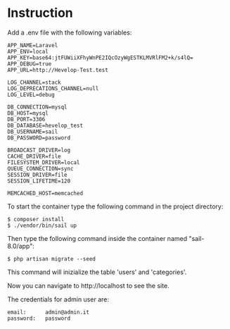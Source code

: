 # Instruction

Add a .env file with the following variables:

```
APP_NAME=Laravel
APP_ENV=local
APP_KEY=base64:jtFUWiiXFhyWnPE2IQcOzyWgESTKLMVRlFM2+k/s4lQ=
APP_DEBUG=true
APP_URL=http://Hevelop-Test.test

LOG_CHANNEL=stack
LOG_DEPRECATIONS_CHANNEL=null
LOG_LEVEL=debug

DB_CONNECTION=mysql
DB_HOST=mysql
DB_PORT=3306
DB_DATABASE=hevelop_test
DB_USERNAME=sail
DB_PASSWORD=password

BROADCAST_DRIVER=log
CACHE_DRIVER=file
FILESYSTEM_DRIVER=local
QUEUE_CONNECTION=sync
SESSION_DRIVER=file
SESSION_LIFETIME=120

MEMCACHED_HOST=memcached
```

To start the container type the following command in the project directory:

```
$ composer install
$ ./vendor/bin/sail up
```

Then type the following command inside the container named "sail-8.0/app":

```
$ php artisan migrate --seed
```

This command will inizialize the table 'users' and 'categories'.

Now you can navigate to http://localhost to see the site.

The credentials for admin user are:

```
email:      admin@admin.it
password:   password
```
